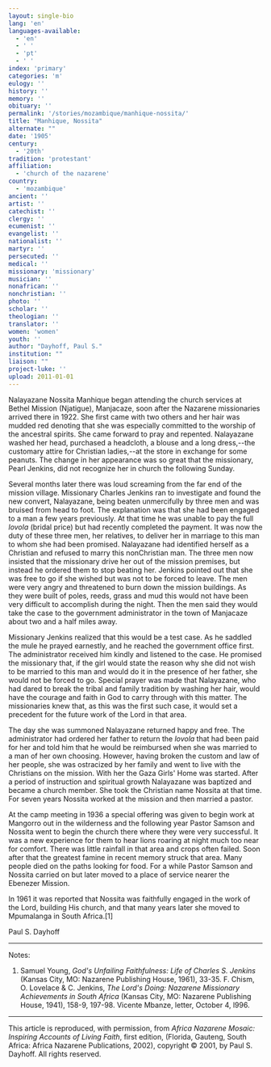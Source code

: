 ```yaml
---
layout: single-bio
lang: 'en'
languages-available:
  - 'en'
  - ' '
  - 'pt'
  - ' '
index: 'primary'
categories: 'm'
eulogy: ''
history: ''
memory: ''
obituary: ''
permalink: '/stories/mozambique/manhique-nossita/'
title: "Manhique, Nossita"
alternate: ""
date: '1905'
century:
  - '20th'
tradition: 'protestant'
affiliation:
  - 'church of the nazarene'
country:
  - 'mozambique'
ancient: ''
artist: ''
catechist: ''
clergy: ''
ecumenist: ''
evangelist: ''
nationalist: ''
martyr: ''
persecuted: ''
medical: ''
missionary: 'missionary'
musician: ''
nonafrican: ''
nonchristian: ''
photo: ''
scholar: ''
theologian: ''
translator: ''
women: 'women'
youth: ''
author: "Dayhoff, Paul S."
institution: ""
liaison: ""
project-luke: ''
upload: 2011-01-01
---
```




Nalayazane Nossita Manhique began attending the church services at Bethel Mission (Njatigue), Manjacaze, soon after the Nazarene missionaries arrived  there in 1922.   She first came with two others and her hair was mudded red denoting that she was especially committed to the worship of the ancestral spirits.  She came forward to pray and repented.  Nalayazane washed her head, purchased a headcloth, a blouse and a long dress,--the customary attire for Christian ladies,--at the store in exchange for some peanuts.  The change in her appearance was so great that the missionary, Pearl Jenkins, did not recognize her in church the following Sunday.

Several months later there was loud screaming  from the far end of the mission village.  Missionary Charles Jenkins ran to investigate and found the new convert, Nalayazane, being beaten unmercifully by three men and was bruised from head to foot.  The explanation was that she had been engaged to a man a few years previously.  At that time he was unable to pay the full *lovola* (bridal price) but had recently completed the payment.  It was now the duty of these three men, her relatives, to deliver her in marriage to this man to whom she had been promised.  Nalayazane had identified herself as a Christian and refused to marry this nonChristian man.  The three men now insisted that the missionary drive her out of the mission premises, but instead he ordered them to stop beating her.  Jenkins pointed out that she was free to go if she wished but was not to be forced to leave.  The men were very angry and threatened to burn down the mission buildings.  As they were built of poles, reeds, grass and mud this would not have been very difficult to accomplish during the night.  Then the men said they would take the case to the government administrator in the town of Manjacaze about two and a half miles away.

Missionary Jenkins realized that this would be a test case.  As he saddled the mule he prayed earnestly, and he reached the government office first.  The administrator received him kindly and listened to the case.  He promised the missionary that, if the girl would state the reason why she did not wish to be married to this man and would do it in the presence of her father, she would not be forced to go.  Special prayer was made that Nalayazane, who had dared to break the tribal and family tradition by washing her hair, would have the courage and faith in God to carry through with this matter.  The missionaries knew that, as this was the first such case, it would set a precedent for the future work of the Lord in that area.

The day she was summoned Nalayazane returned happy and free.  The administrator had ordered her father to return the *lovola* that had been paid for her and told him that he would be reimbursed when she was married to a man of her own choosing.  However, having broken the custom and law of her people, she was ostracized by her family and went to live with the Christians on the mission.  With her the Gaza Girls' Home was started.  After a period of instruction and spiritual growth Nalayazane was baptized and became a church member.  She took the Christian name Nossita at that time.  For seven years Nossita worked at the mission and then married a pastor.

At the camp meeting in 1936 a special offering was given to begin work at Mangorro out in the wilderness and the following year Pastor Samson and Nossita went to begin the church there where they were very successful.  It was a new experience for them to hear lions roaring at night much too near for comfort.  There was little rainfall in that area and crops often failed. Soon after that the greatest famine in recent memory struck that area. Many people died on the paths looking for food.  For a while Pastor Samson and Nossita carried on but later moved to a place of service nearer the Ebenezer Mission.

In 1961 it was reported that Nossita was faithfully engaged in the work of the Lord, building His church, and that many years later she moved to Mpumalanga in South Africa.[1]

Paul S. Dayhoff

---

Notes:

1. Samuel Young, *God's Unfailing Faithfulness: Life of Charles S. Jenkins* (Kansas City, MO: Nazarene Publishing House, 1961), 33-35.  F. Chism, O. Lovelace &amp; C. Jenkins, *The Lord's Doing: Nazarene Missionary Achievements in South Africa*  (Kansas City, MO: Nazarene Publishing House, 1941), 158-9, 197-98. Vicente Mbanze, letter, October 4, l996.

---

This article is reproduced, with permission, from *Africa Nazarene Mosaic: Inspiring Accounts of Living Faith*, first edition, (Florida, Gauteng, South Africa: Africa Nazarene Publications, 2002), copyright &copy; 2001, by Paul S. Dayhoff.  All rights reserved.
